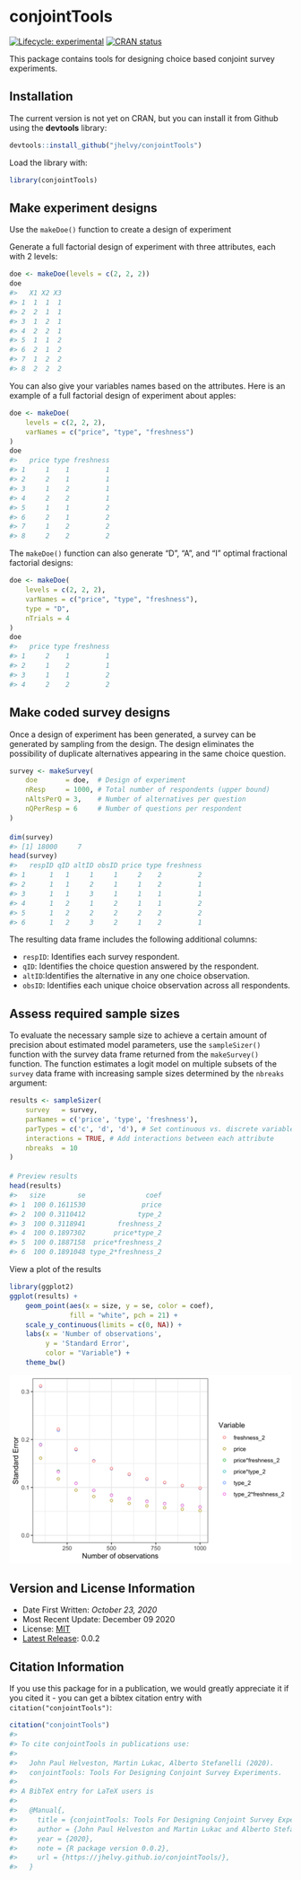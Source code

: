
<!-- README.md is generated from README.Rmd. Please edit that file -->

# conjointTools

<!-- badges: start -->

[![Lifecycle:
experimental](https://img.shields.io/badge/lifecycle-experimental-orange.svg)](https://www.tidyverse.org/lifecycle/#experimental)
[![CRAN
status](https://www.r-pkg.org/badges/version/conjointTools)](https://CRAN.R-project.org/package=conjointTools)
<!-- badges: end -->

This package contains tools for designing choice based conjoint survey
experiments.

## Installation

The current version is not yet on CRAN, but you can install it from
Github using the **devtools** library:

``` r
devtools::install_github("jhelvy/conjointTools")
```

Load the library with:

``` r
library(conjointTools)
```

## Make experiment designs

Use the `makeDoe()` function to create a design of experiment

Generate a full factorial design of experiment with three attributes,
each with 2 levels:

``` r
doe <- makeDoe(levels = c(2, 2, 2))
doe
#>   X1 X2 X3
#> 1  1  1  1
#> 2  2  1  1
#> 3  1  2  1
#> 4  2  2  1
#> 5  1  1  2
#> 6  2  1  2
#> 7  1  2  2
#> 8  2  2  2
```

You can also give your variables names based on the attributes. Here is
an example of a full factorial design of experiment about apples:

``` r
doe <- makeDoe(
    levels = c(2, 2, 2),
    varNames = c("price", "type", "freshness")
)
doe
#>   price type freshness
#> 1     1    1         1
#> 2     2    1         1
#> 3     1    2         1
#> 4     2    2         1
#> 5     1    1         2
#> 6     2    1         2
#> 7     1    2         2
#> 8     2    2         2
```

The `makeDoe()` function can also generate “D”, “A”, and “I” optimal
fractional factorial designs:

``` r
doe <- makeDoe(
    levels = c(2, 2, 2),
    varNames = c("price", "type", "freshness"),
    type = "D",
    nTrials = 4
)
doe
#>   price type freshness
#> 1     2    1         1
#> 2     1    2         1
#> 3     1    1         2
#> 4     2    2         2
```

## Make coded survey designs

Once a design of experiment has been generated, a survey can be
generated by sampling from the design. The design eliminates the
possibility of duplicate alternatives appearing in the same choice
question.

``` r
survey <- makeSurvey(
    doe       = doe,  # Design of experiment
    nResp     = 1000, # Total number of respondents (upper bound)
    nAltsPerQ = 3,    # Number of alternatives per question
    nQPerResp = 6     # Number of questions per respondent
)

dim(survey)
#> [1] 18000     7
head(survey)
#>   respID qID altID obsID price type freshness
#> 1      1   1     1     1     2    2         2
#> 2      1   1     2     1     1    2         1
#> 3      1   1     3     1     1    1         1
#> 4      1   2     1     2     1    1         2
#> 5      1   2     2     2     2    2         2
#> 6      1   2     3     2     1    2         1
```

The resulting data frame includes the following additional columns:

  - `respID`: Identifies each survey respondent.
  - `qID`: Identifies the choice question answered by the respondent.
  - `altID`:Identifies the alternative in any one choice observation.
  - `obsID`: Identifies each unique choice observation across all
    respondents.

## Assess required sample sizes

To evaluate the necessary sample size to achieve a certain amount of
precision about estimated model parameters, use the `sampleSizer()`
function with the survey data frame returned from the `makeSurvey()`
function. The function estimates a logit model on multiple subsets of
the `survey` data frame with increasing sample sizes determined by the
`nbreaks` argument:

``` r
results <- sampleSizer(
    survey   = survey,
    parNames = c('price', 'type', 'freshness'),
    parTypes = c('c', 'd', 'd'), # Set continuous vs. discrete variables
    interactions = TRUE, # Add interactions between each attribute
    nbreaks  = 10
)

# Preview results
head(results)
#>   size        se               coef
#> 1  100 0.1611530              price
#> 2  100 0.3110412             type_2
#> 3  100 0.3118941        freshness_2
#> 4  100 0.1897302       price*type_2
#> 5  100 0.1887158  price*freshness_2
#> 6  100 0.1891048 type_2*freshness_2
```

View a plot of the results

``` r
library(ggplot2)
ggplot(results) +
    geom_point(aes(x = size, y = se, color = coef),
               fill = "white", pch = 21) +
    scale_y_continuous(limits = c(0, NA)) +
    labs(x = 'Number of observations',
         y = 'Standard Error',
         color = "Variable") +
    theme_bw()
```

<img src="man/figures/README-unnamed-chunk-10-1.png" width="576" />

## Version and License Information

  - Date First Written: *October 23, 2020*
  - Most Recent Update: December 09 2020
  - License:
    [MIT](https://github.com/jhelvy/conjointTools/blob/master/LICENSE.md)
  - [Latest
    Release](https://github.com/jhelvy/conjointTools/releases/latest):
    0.0.2

## Citation Information

If you use this package for in a publication, we would greatly
appreciate it if you cited it - you can get a bibtex citation entry with
`citation("conjointTools")`:

``` r
citation("conjointTools")
#> 
#> To cite conjointTools in publications use:
#> 
#>   John Paul Helveston, Martin Lukac, Alberto Stefanelli (2020).
#>   conjointTools: Tools For Designing Conjoint Survey Experiments.
#> 
#> A BibTeX entry for LaTeX users is
#> 
#>   @Manual{,
#>     title = {conjointTools: Tools For Designing Conjoint Survey Experiments},
#>     author = {John Paul Helveston and Martin Lukac and Alberto Stefanelli},
#>     year = {2020},
#>     note = {R package version 0.0.2},
#>     url = {https://jhelvy.github.io/conjointTools/},
#>   }
```

